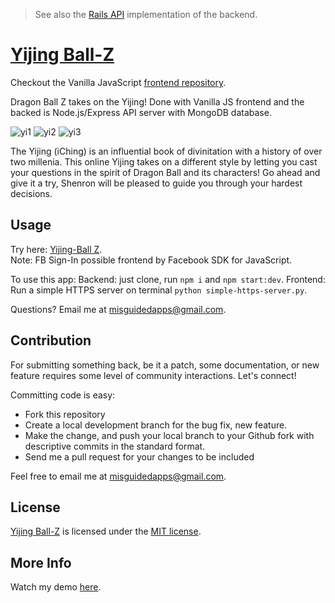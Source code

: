 
> See also the [Rails API](https://github.com/fbohz/yijing-ball-z_backend/) implementation of the backend.

# [Yijing Ball-Z]()

Checkout the Vanilla JavaScript [frontend repository](https://github.com/fbohz/yijing-ball-z_frontend).

Dragon Ball Z takes on the Yijing! Done with Vanilla JS frontend and the backed is Node.js/Express API server with MongoDB database.

![yi1](https://user-images.githubusercontent.com/15071636/71361331-6e488500-2571-11ea-830f-cfa903bec36e.GIF)
![yi2](https://user-images.githubusercontent.com/15071636/71360544-0729d100-256f-11ea-8b53-36aa55161f4c.gif)
![yi3](https://user-images.githubusercontent.com/15071636/71361336-70aadf00-2571-11ea-9e92-4851e27d6628.GIF)

The Yijing (iChing) is an influential book of divinitation with a history of over two millenia. This online Yijing takes on a different style by letting you cast your questions in the spirit of Dragon Ball and its characters! Go ahead and give it a try, Shenron will be pleased to guide you through your hardest decisions.

## Usage
Try here: [Yijing-Ball Z](https://yijingballz.herokuapp.com/). <br/>
Note: FB Sign-In possible frontend by Facebook SDK for JavaScript.

To use this app:
Backend: just clone, run `npm i` and `npm start:dev`.
Frontend: Run a simple HTTPS server on terminal `python simple-https-server.py`.

Questions? Email me at misguidedapps@gmail.com.

## Contribution
For submitting something back, be it a patch, some documentation, or new feature requires some level of community interactions. Let's connect!

Committing code is easy:

* Fork this repository
* Create a local development branch for the bug fix, new feature.
* Make the change, and push your local branch to your Github fork with descriptive commits in the standard format.
* Send me a pull request for your changes to be included

 Feel free to email me at misguidedapps@gmail.com.

## License
[Yijing Ball-Z](https://github.com/fbohz/yijing-ball-z-legacy/blob/master/LICENSE.md) is licensed under the [MIT license](http://opensource.org/licenses/MIT).

## More Info
Watch my demo [here](https://youtu.be/F7mGfHanf38).